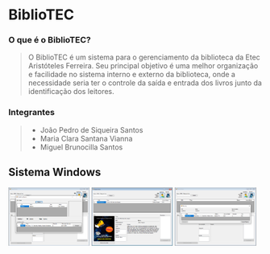 # BiblioTEC

### O que é o BiblioTEC?

> O BiblioTEC é um sistema para o gerenciamento da biblioteca da Etec Aristóteles Ferreira. Seu principal objetivo é uma melhor organização e facilidade no sistema interno e externo da biblioteca, onde a necessidade seria ter o controle da saída e entrada dos livros junto da identificação dos leitores.

### Integrantes

> -   João Pedro de Siqueira Santos
> -   Maria Clara Santana Vianna
> -   Miguel Brunocilla Santos

## Sistema Windows

<div>
<img src="https://raw.githubusercontent.com/JpedroSnts/BiblioTEC/main/DOCS/FotosSistema/livrosreservados.PNG" alt="Imagem da página de reservas de usuário" style="width: 32%;"/>
<img src="https://raw.githubusercontent.com/JpedroSnts/BiblioTEC/main/DOCS/FotosSistema/home.PNG" alt="Imagem da página inicial" style="width: 32%;" />
<img src="https://raw.githubusercontent.com/JpedroSnts/BiblioTEC/main/DOCS/FotosSistema/reservar.PNG" alt="Imagem da página para reservar" style="width: 32%;" />
</div>
